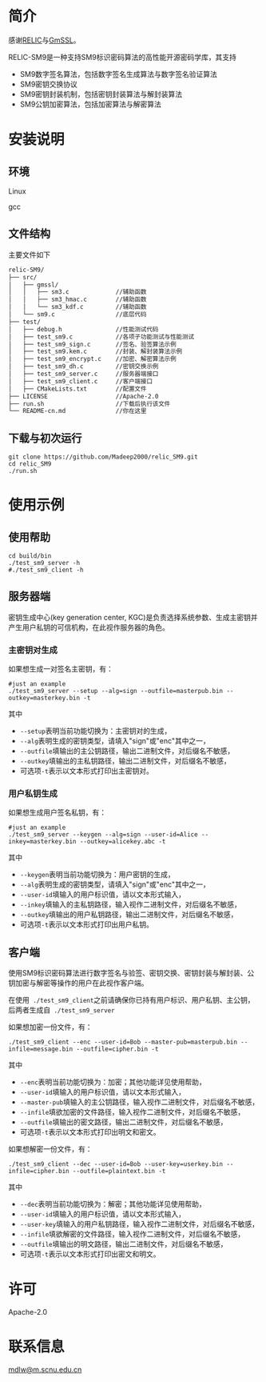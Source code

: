 # 简介

感谢[RELIC](https://github.com/relic-toolkit/relic)与[GmSSL](https://github.com/guanzhi/GmSSL)。

RELIC-SM9是一种支持SM9标识密码算法的高性能开源密码学库，其支持

- SM9数字签名算法，包括数字签名生成算法与数字签名验证算法
- SM9密钥交换协议
- SM9密钥封装机制，包括密钥封装算法与解封装算法
- SM9公钥加密算法，包括加密算法与解密算法



# 安装说明

## 环境

Linux

gcc



## 文件结构

主要文件如下

```tex
relic-SM9/
├── src/
│   ├── gmssl/
│   │   ├── sm3.c             //辅助函数 
│   │   ├── sm3_hmac.c        //辅助函数
│   │   └── sm3_kdf.c         //辅助函数
│   └── sm9.c                 //底层代码
├── test/
│   ├── debug.h               //性能测试代码
│   ├── test_sm9.c            //各项子功能测试与性能测试
│   ├── test_sm9_sign.c       //签名、验签算法示例
│   ├── test_sm9.kem.c  	  //封装、解封装算法示例
│   ├── test_sm9_encrypt.c    //加密、解密算法示例
│   ├── test_sm9_dh.c         //密钥交换示例
│   ├── test_sm9_server.c     //服务器端接口
│   ├── test_sm9_client.c     //客户端接口
│   ├── CMakeLists.txt        //配置文件
├── LICENSE                   //Apache-2.0
├── run.sh                    //下载后执行该文件
└── README-cn.md              //你在这里
```





## 下载与初次运行

```shell
git clone https://github.com/Madeep2000/relic_SM9.git
cd relic_SM9
./run.sh
```





# 使用示例

## 使用帮助

```shell
cd build/bin
./test_sm9_server -h
#./test_sm9_client -h
```

## 服务器端

密钥生成中心(key generation center, KGC)是负责选择系统参数、生成主密钥并产生用户私钥的可信机构，在此视作服务器的角色。

### 主密钥对生成

如果想生成一对签名主密钥，有：

```shell
#just an example
./test_sm9_server --setup --alg=sign --outfile=masterpub.bin --outkey=masterkey.bin -t
```

其中

- ```--setup```表明当前功能切换为：主密钥对的生成，
- ```--alg```表明生成的密钥类型，请填入"sign"或"enc"其中之一，
- ```--outfile```填输出的主公钥路径，输出二进制文件，对后缀名不敏感，
- ```--outkey```填输出的主私钥路径，输出二进制文件，对后缀名不敏感，
- 可选项``` -t ```表示以文本形式打印出主密钥对。



### 用户私钥生成

如果想生成用户签名私钥，有：

```shell
#just an example
./test_sm9_server --keygen --alg=sign --user-id=Alice --inkey=masterkey.bin --outkey=alicekey.abc -t
```

其中

- ```--keygen```表明当前功能切换为：用户密钥的生成，
- ```--alg```表明生成的密钥类型，请填入"sign"或"enc"其中之一，
- ```--user-id```填输入的用户标识值，请以文本形式输入，
- ```--inkey```填输入的主私钥路径，输入视作二进制文件，对后缀名不敏感，
- ```--outkey```填输出的用户私钥路径，输出二进制文件，对后缀名不敏感，
- 可选项``` -t ```表示以文本形式打印出用户私钥。



## 客户端

使用SM9标识密码算法进行数字签名与验签、密钥交换、密钥封装与解封装、公钥加密与解密等操作的用户在此视作客户端。

在使用``` ./test_sm9_client```之前请确保你已持有用户标识、用户私钥、主公钥，后两者生成自``` ./test_sm9_server```

如果想加密一份文件，有：

```shell
./test_sm9_client --enc --user-id=Bob --master-pub=masterpub.bin --infile=message.bin --outfile=cipher.bin -t
```

其中

- ```--enc```表明当前功能切换为：加密；其他功能详见使用帮助，
- ```--user-id```填输入的用户标识值，请以文本形式输入，
- ```--master-pub```填输入的主公钥路径，输入视作二进制文件，对后缀名不敏感，
- ```--infile```填欲加密的文件路径，输入视作二进制文件，对后缀名不敏感，
- ```--outfile```填输出的密文路径，输出二进制文件，对后缀名不敏感，
- 可选项``` -t ```表示以文本形式打印出明文和密文。

如果想解密一份文件，有：

```shell
./test_sm9_client --dec --user-id=Bob --user-key=userkey.bin --infile=cipher.bin --outfile=plaintext.bin -t
```

其中

- ```--dec```表明当前功能切换为：解密；其他功能详见使用帮助，
- ```--user-id```填输入的用户标识值，请以文本形式输入，
- ```--user-key```填输入的用户私钥路径，输入视作二进制文件，对后缀名不敏感，
- ```--infile```填欲解密的文件路径，输入视作二进制文件，对后缀名不敏感，
- ```--outfile```填输出的明文路径，输出二进制文件，对后缀名不敏感，
- 可选项``` -t ```表示以文本形式打印出密文和明文。



# 许可

Apache-2.0



# 联系信息

mdlw@m.scnu.edu.cn


